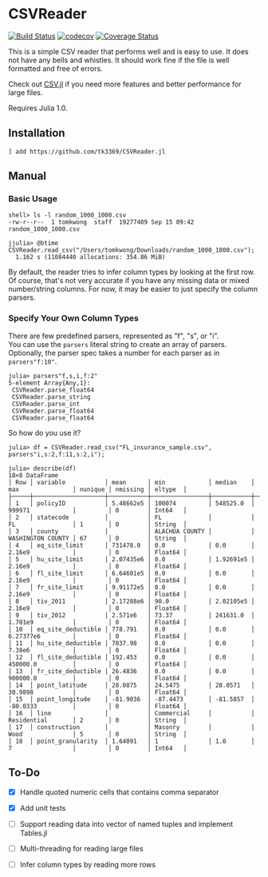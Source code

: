 # CSVReader

[![Build Status](https://travis-ci.org/tk3369/CSVReader.jl.svg?branch=master)](https://travis-ci.org/tk3369/CSVReader.jl)
[![codecov](https://codecov.io/gh/tk3369/CSVReader.jl/branch/master/graph/badge.svg)](https://codecov.io/gh/tk3369/CSVReader.jl)
[![Coverage Status](https://coveralls.io/repos/github/tk3369/CSVReader.jl/badge.svg?branch=master)](https://coveralls.io/github/tk3369/CSVReader.jl?branch=master)

This is a simple CSV reader that performs well and is easy to use.
It does not have any bells and whistles.
It should work fine if the file is well formatted and free of errors.

Check out [CSV.jl](https://github.com/JuliaData/CSV.jl) if you need more features
and better performance for large files.

Requires Julia 1.0.

## Installation

`] add https://github.com/tk3369/CSVReader.jl`

## Manual

### Basic Usage

```
shell> ls -l random_1000_1000.csv
-rw-r--r--  1 tomkwong  staff  19277409 Sep 15 09:42 random_1000_1000.csv

jjulia> @btime CSVReader.read_csv("/Users/tomkwong/Downloads/random_1000_1000.csv");
  1.162 s (11084440 allocations: 354.86 MiB)
```

By default, the reader tries to infer column types by looking at the first row.  Of course, that's not
very accurate if you have any missing data or mixed number/string columns.  For now, it may be easier 
to just specify the column parsers.

### Specify Your Own Column Types 

There are few predefined parsers, represented as "f", "s", or "i".  
You can use the `parsers` literal string to create an array of parsers.
Optionally, the parser spec takes a number for each parser as in `parsers"f:10"`.
```
julia> parsers"f,s,i,f:2"
5-element Array{Any,1}:
 CSVReader.parse_float64
 CSVReader.parse_string 
 CSVReader.parse_int    
 CSVReader.parse_float64
 CSVReader.parse_float64    
```

So how do you use it?
```
julia> df = CSVReader.read_csv("FL_insurance_sample.csv", parsers"i,s:2,f:11,s:2,i");

julia> describe(df)
18×8 DataFrame
│ Row │ variable           │ mean      │ min            │ median    │ max               │ nunique │ nmissing │ eltype  │
├─────┼────────────────────┼───────────┼────────────────┼───────────┼───────────────────┼─────────┼──────────┼─────────┤
│ 1   │ policyID           │ 5.48662e5 │ 100074         │ 548525.0  │ 999971            │         │ 0        │ Int64   │
│ 2   │ statecode          │           │ FL             │           │ FL                │ 1       │ 0        │ String  │
│ 3   │ county             │           │ ALACHUA COUNTY │           │ WASHINGTON COUNTY │ 67      │ 0        │ String  │
│ 4   │ eq_site_limit      │ 731478.0  │ 0.0            │ 0.0       │ 2.16e9            │         │ 0        │ Float64 │
│ 5   │ hu_site_limit      │ 2.07435e6 │ 0.0            │ 1.92691e5 │ 2.16e9            │         │ 0        │ Float64 │
│ 6   │ fl_site_limit      │ 6.64601e5 │ 0.0            │ 0.0       │ 2.16e9            │         │ 0        │ Float64 │
│ 7   │ fr_site_limit      │ 9.91172e5 │ 0.0            │ 0.0       │ 2.16e9            │         │ 0        │ Float64 │
│ 8   │ tiv_2011           │ 2.17288e6 │ 90.0           │ 2.02105e5 │ 2.16e9            │         │ 0        │ Float64 │
│ 9   │ tiv_2012           │ 2.571e6   │ 73.37          │ 241631.0  │ 1.701e9           │         │ 0        │ Float64 │
│ 10  │ eq_site_deductible │ 778.791   │ 0.0            │ 0.0       │ 6.27377e6         │         │ 0        │ Float64 │
│ 11  │ hu_site_deductible │ 7037.98   │ 0.0            │ 0.0       │ 7.38e6            │         │ 0        │ Float64 │
│ 12  │ fl_site_deductible │ 192.453   │ 0.0            │ 0.0       │ 450000.0          │         │ 0        │ Float64 │
│ 13  │ fr_site_deductible │ 26.4836   │ 0.0            │ 0.0       │ 900000.0          │         │ 0        │ Float64 │
│ 14  │ point_latitude     │ 28.0875   │ 24.5475        │ 28.0571   │ 30.9898           │         │ 0        │ Float64 │
│ 15  │ point_longitude    │ -81.9036  │ -87.4473       │ -81.5857  │ -80.0333          │         │ 0        │ Float64 │
│ 16  │ line               │           │ Commercial     │           │ Residential       │ 2       │ 0        │ String  │
│ 17  │ construction       │           │ Masonry        │           │ Wood              │ 5       │ 0        │ String  │
│ 18  │ point_granularity  │ 1.64091   │ 1              │ 1.0       │ 7                 │         │ 0        │ Int64   │
```

## To-Do

- [x] Handle quoted numeric cells that contains comma separator
- [x] Add unit tests
- [ ] Support reading data into vector of named tuples and implement Tables.jl
- [ ] Multi-threading for reading large files
- [ ] Infer column types by reading more rows

